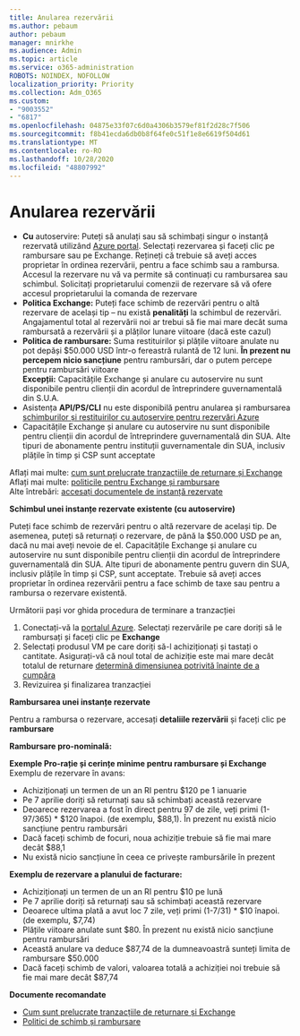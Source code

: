 ```yaml
---
title: Anularea rezervării
ms.author: pebaum
author: pebaum
manager: mnirkhe
ms.audience: Admin
ms.topic: article
ms.service: o365-administration
ROBOTS: NOINDEX, NOFOLLOW
localization_priority: Priority
ms.collection: Adm_O365
ms.custom:
- "9003552"
- "6817"
ms.openlocfilehash: 04875e33f07c6d0a4306b3579ef81f2d28c7f506
ms.sourcegitcommit: f8b41ecda6db0b8f64fe0c51f1e8e6619f504d61
ms.translationtype: MT
ms.contentlocale: ro-RO
ms.lasthandoff: 10/28/2020
ms.locfileid: "48807992"
---
```

# <a name="cancelling-reservation"></a>Anularea rezervării

- **Cu** autoservire: Puteți să anulați sau să schimbați singur o instanță rezervată utilizând [Azure portal](https://portal.azure.com/#blade/Microsoft_Azure_Reservations/ReservationsBrowseBlade). Selectați rezervarea și faceți clic pe rambursare sau pe Exchange. Rețineți că trebuie să aveți acces proprietar în ordinea rezervării, pentru a face schimb sau a rambursa. Accesul la rezervare nu vă va permite să continuați cu rambursarea sau schimbul. Solicitați proprietarului comenzii de rezervare să vă ofere accesul proprietarului la comanda de rezervare
- **Politica Exchange:** Puteți face schimb de rezervări pentru o altă rezervare de același tip – nu există **penalități** la schimbul de rezervări. Angajamentul total al rezervării noi ar trebui să fie mai mare decât suma rambursată a rezervării și a plăților lunare viitoare (dacă este cazul)
- **Politica de rambursare:** Suma restituirilor și plățile viitoare anulate nu pot depăși $50.000 USD într-o fereastră rulantă de 12 luni. **În prezent nu percepem nicio sancțiune** pentru rambursări, dar o putem percepe pentru rambursări viitoare  
    **Excepții:** Capacitățile Exchange și anulare cu autoservire nu sunt disponibile pentru clienții din acordul de întreprindere guvernamentală din S.U.A.
- Asistența **API/PS/CLI** nu este disponibilă pentru anularea și rambursarea [schimburilor și restituirilor cu autoservire pentru rezervări Azure](https://docs.microsoft.com/azure/cost-management-billing/reservations/exchange-and-refund-azure-reservations?WT.mc_id=Portal-Microsoft_Azure_Support)
- Capacitățile Exchange și anulare cu autoservire nu sunt disponibile pentru clienții din acordul de întreprindere guvernamentală din SUA. Alte tipuri de abonamente pentru instituții guvernamentale din SUA, inclusiv plățile în timp și CSP sunt acceptate

Aflați mai multe: [cum sunt prelucrate tranzacțiile de returnare și Exchange](https://docs.microsoft.com/azure/billing/billing-azure-reservations-self-service-exchange-and-refund?WT.mc_id=Portal-Microsoft_Azure_Support#how-return-and-exchange-transactions-are-processed)  
Aflați mai multe: [politicile pentru Exchange și rambursare](https://docs.microsoft.com/azure/billing/billing-azure-reservations-self-service-exchange-and-refund?WT.mc_id=Portal-Microsoft_Azure_Support#exchange-policies)  
Alte întrebări: [accesați documentele de instanță rezervate](https://docs.microsoft.com/azure/billing/billing-save-compute-costs-reservations?WT.mc_id=Portal-Microsoft_Azure_Support)

**Schimbul unei instanțe rezervate existente (cu autoservire)**

Puteți face schimb de rezervări pentru o altă rezervare de același tip. De asemenea, puteți să returnați o rezervare, de până la $50.000 USD pe an, dacă nu mai aveți nevoie de el. Capacitățile Exchange și anulare cu autoservire nu sunt disponibile pentru clienții din acordul de întreprindere guvernamentală din SUA. Alte tipuri de abonamente pentru guvern din SUA, inclusiv plățile în timp și CSP, sunt acceptate. Trebuie să aveți acces proprietar în ordinea rezervării pentru a face schimb de taxe sau pentru a rambursa o rezervare existentă.

Următorii pași vor ghida procedura de terminare a tranzacției

1. Conectați-vă la [portalul Azure](https://portal.azure.com/#blade/Microsoft_Azure_Reservations/ReservationsBrowseBlade). Selectați rezervările pe care doriți să le rambursați și faceți clic pe **Exchange**
2. Selectați produsul VM pe care doriți să-l achiziționați și tastați o cantitate. Asigurați-vă că noul total de achiziție este mai mare decât totalul de returnare [determină dimensiunea potrivită înainte de a cumpăra](https://docs.microsoft.com/azure/virtual-machines/windows/prepay-reserved-vm-instances?WT.mc_id=Portal-Microsoft_Azure_Support#determine-the-right-vm-size-before-you-buy)
3. Revizuirea și finalizarea tranzacției

**Rambursarea unei instanțe rezervate**

Pentru a rambursa o rezervare, accesați **detaliile rezervării** și faceți clic pe **rambursare**

**Rambursare pro-nominală:**

**Exemple Pro-rație și cerințe minime pentru rambursare și Exchange**  
Exemplu de rezervare în avans:

- Achiziționați un termen de un an RI pentru $120 pe 1 ianuarie
- Pe 7 aprilie doriți să returnați sau să schimbați această rezervare
- Deoarece rezervarea a fost în direct pentru 97 de zile, veți primi (1-97/365) * $120 înapoi. (de exemplu, $88,1). În prezent nu există nicio sancțiune pentru rambursări
- Dacă faceți schimb de focuri, noua achiziție trebuie să fie mai mare decât $88,1
- Nu există nicio sancțiune în ceea ce privește rambursările în prezent

**Exemplu de rezervare a planului de facturare:**

- Achiziționați un termen de un an RI pentru $10 pe lună
- Pe 7 aprilie doriți să returnați sau să schimbați această rezervare
- Deoarece ultima plată a avut loc 7 zile, veți primi (1-7/31) * $10 înapoi. (de exemplu, $7,74)
- Plățile viitoare anulate sunt $80. În prezent nu există nicio sancțiune pentru rambursări
- Această anulare va deduce $87,74 de la dumneavoastră sunteți limita de rambursare $50.000
- Dacă faceți schimb de valori, valoarea totală a achiziției noi trebuie să fie mai mare decât $87,74

**Documente recomandate**

- [Cum sunt prelucrate tranzacțiile de returnare și Exchange](https://docs.microsoft.com/azure/billing/billing-azure-reservations-self-service-exchange-and-refund?WT.mc_id=Portal-Microsoft_Azure_Support#how-return-and-exchange-transactions-are-processed)
- [Politici de schimb și rambursare](https://docs.microsoft.com/azure/billing/billing-azure-reservations-self-service-exchange-and-refund?WT.mc_id=Portal-Microsoft_Azure_Support#exchange-policies)